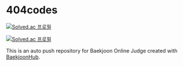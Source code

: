# 404codes
[![Solved.ac 프로필](http://mazassumnida.wtf/api/mini/generate_badge?boj=cjh5110)](https://solved.ac/cjh5110)

[![Solved.ac 프로필](http://mazassumnida.wtf/api/v2/generate_badge?boj=cjh5110)](https://solved.ac/cjh5110)


This is an auto push repository for Baekjoon Online Judge created with [BaekjoonHub](https://github.com/BaekjoonHub/BaekjoonHub).
